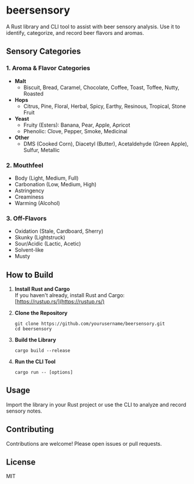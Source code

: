 # beersensory

A Rust library and CLI tool to assist with beer sensory analysis. Use it to identify, categorize, and record beer flavors and aromas.

## Sensory Categories

### 1. Aroma & Flavor Categories

- **Malt**
    - Biscuit, Bread, Caramel, Chocolate, Coffee, Toast, Toffee, Nutty, Roasted
- **Hops**
    - Citrus, Pine, Floral, Herbal, Spicy, Earthy, Resinous, Tropical, Stone Fruit
- **Yeast**
    - Fruity (Esters): Banana, Pear, Apple, Apricot
    - Phenolic: Clove, Pepper, Smoke, Medicinal
- **Other**
    - DMS (Cooked Corn), Diacetyl (Butter), Acetaldehyde (Green Apple), Sulfur, Metallic

### 2. Mouthfeel

- Body (Light, Medium, Full)
- Carbonation (Low, Medium, High)
- Astringency
- Creaminess
- Warming (Alcohol)

### 3. Off-Flavors

- Oxidation (Stale, Cardboard, Sherry)
- Skunky (Lightstruck)
- Sour/Acidic (Lactic, Acetic)
- Solvent-like
- Musty

## How to Build

1. **Install Rust and Cargo**  
   If you haven't already, install Rust and Cargo:  
   [https://rustup.rs/](https://rustup.rs/)

2. **Clone the Repository**
   ```
   git clone https://github.com/yourusername/beersensory.git
   cd beersensory
   ```

3. **Build the Library**
   ```
   cargo build --release
   ```

4. **Run the CLI Tool**
   ```
   cargo run -- [options]
   ```

## Usage

Import the library in your Rust project or use the CLI to analyze and record sensory notes.

## Contributing

Contributions are welcome! Please open issues or pull requests.

## License

MIT